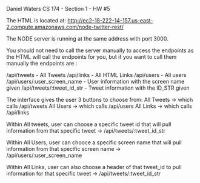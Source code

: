 Daniel Waters
CS 174 - Section 1 - HW #5

The HTML is located at:
http://ec2-18-222-14-157.us-east-2.compute.amazonaws.com/node-twitter-rest/

The NODE server is running at the same address with port 3000.

You should not need to call the server manually to access the endpoints as the 
HTML will call the endpoints for you, but if you want to call them manually the
endpoints are :

/api/tweets                  - All Tweets
/api/links                   - All HTML Links
/api/users                   - All users
/api/users/:user_screen_name  - User information with the screen name given
/api/tweets/:tweet_id_str     - Tweet information with the ID_STR given

The interface gives the user 3 buttons to choose from:
All Tweets -> which calls /api/tweets
All Users -> which calls /api/users
All Links -> which calls /api/links

Within All tweets, user can choose a specific tweet id that will pull information from that
specific tweet -> /api/tweets/:tweet_id_str

Within All Users, user can chooce a specific screen name that will pull information from that
specific screen name -> /api/users/:user_screen_name

Within All Links, user can also choose a header of that tweet_id to pull information for that
specific tweet -> /api/tweets/:tweet_id_str
